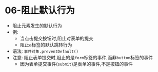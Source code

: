 # 06-阻止默认行为

- 阻止元素发生的默认行为
- 例:
  - 当点击提交按钮时,阻止对表单的提交
  - 阻止a标签的默认跳转行为
- 语法: `事件对象.preventDefault()`
- 注意: 阻止表单提交时,阻止的是`form`标签的事件,而非`button`标签的事件
  - 因为表单提交事件(`submit`)是表单的事件,不是按钮的事件